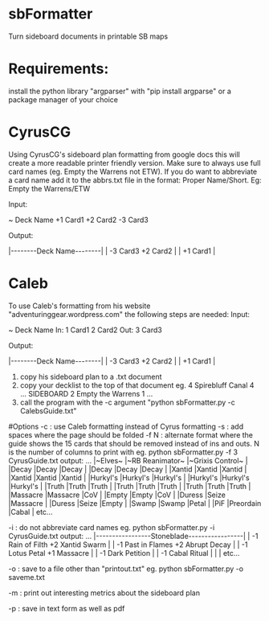 # sbFormatter
Turn sideboard documents in printable SB maps

# Requirements:
install the python library "argparser" with "pip install argparse" or a package manager of your choice


# CyrusCG
Using CyrusCG's sideboard plan formatting from google docs this will create a more readable printer friendly version. Make sure to always use full card names (eg. Empty the Warrens not ETW). If you do want to abbreviate a card name add it to the abbrs.txt file in the format: Proper Name/Short. Eg:
Empty the Warrens/ETW

Input:

~ Deck Name
+1 Card1 +2 Card2
-3 Card3

Output:

|--------Deck Name--------|
| -3 Card3       +2 Card2 |
|	 	 +1 Card1 |

# Caleb
To use Caleb's formatting from his website "adventuringgear.wordpress.com" the following steps are needed:
Input:

~ Deck Name
In: 1 Card1 2 Card2
Out: 3 Card3

Output:

|--------Deck Name--------|
| -3 Card3       +2 Card2 |
|	 	 +1 Card1 |

1. copy his sideboard plan to a .txt document
2. copy your decklist to the top of that document eg.
	4 Spirebluff Canal
	4 ...
	SIDEBOARD
	2 Empty the Warrens
	1 ...
3. call the program with the -c argument "python sbFormatter.py -c CalebsGuide.txt"

#Options
-c : use Caleb formatting instead of Cyrus formatting
-s : add spaces where the page should be folded
-f N : alternate format where the guide shows the 15 cards that should be removed instead of ins and outs. N is the number of columns to print with
	eg. python sbFormatter.py -f 3 CyrusGuide.txt
	output:
	...
	|~Elves~            |~RB Reanimator~    |~Grixis Control~   |
	|Decay              |Decay              |Decay              |
	|Decay              |Decay              |Decay              |
	|Xantid             |Xantid             |Xantid             |
	|Xantid             |Xantid             |Xantid             |
	|Hurkyl's           |Hurkyl's           |Hurkyl's           |
	|Hurkyl's           |Hurkyl's           |Hurkyl's           |
	|Truth              |Truth              |Truth              |
	|Truth              |Truth              |Truth              |
	|Truth              |Truth              |Truth              |
	|Massacre           |Massacre           |CoV                |
	|Empty              |Empty              |CoV                |
	|Duress             |Seize              |Massacre           |
	|Duress             |Seize              |Empty              |
	|Swamp              |Swamp              |Petal              |
	|PiF                |Preordain          |Cabal              |
	etc...

-i : do not abbreviate card names
	eg. python sbFormatter.py -i CyrusGuide.txt
	output:
	...
	|-----------------Stoneblade-----------------|
	| -1 Rain of Filth      +2 Xantid Swarm      |
	| -1 Past in Flames     +2 Abrupt Decay      |
	| -1 Lotus Petal        +1 Massacre          |
	| -1 Dark Petition                           |
	| -1 Cabal Ritual                            |
	|                                            |
	etc...

-o : save to a file other than "printout.txt"
	eg. python sbFormatter.py -o saveme.txt

-m : print out interesting metrics about the sideboard plan

-p : save in text form as well as pdf
